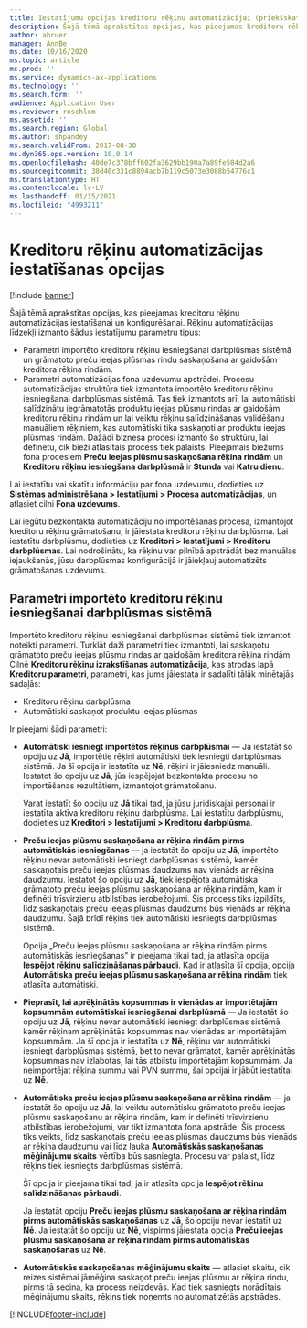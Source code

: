```yaml
---
title: Iestatījumu opcijas kreditoru rēķinu automatizācijai (priekšskatījums)
description: Šajā tēmā aprakstītas opcijas, kas pieejamas kreditoru rēķinu automatizācijas iestatīšanai un konfigurēšanai.
author: abruer
manager: AnnBe
ms.date: 10/16/2020
ms.topic: article
ms.prod: ''
ms.service: dynamics-ax-applications
ms.technology: ''
ms.search.form: ''
audience: Application User
ms.reviewer: roschlom
ms.assetid: ''
ms.search.region: Global
ms.author: shpandey
ms.search.validFrom: 2017-08-30
ms.dyn365.ops.version: 10.0.14
ms.openlocfilehash: 40de7c378bff602fa3629bb190a7a89fe584d2a6
ms.sourcegitcommit: 38d40c331c8894acb7b119c5073e3088b54776c1
ms.translationtype: HT
ms.contentlocale: lv-LV
ms.lasthandoff: 01/15/2021
ms.locfileid: "4993211"
---
```

# <a name="setup-options-for-vendor-invoice-automation"></a>Kreditoru rēķinu automatizācijas iestatīšanas opcijas

[!include [banner](../includes/banner.md)]

Šajā tēmā aprakstītas opcijas, kas pieejamas kreditoru rēķinu automatizācijas iestatīšanai un konfigurēšanai. Rēķinu automatizācijas līdzekļi izmanto šādus iestatījumu parametru tipus:

- Parametri importēto kreditoru rēķinu iesniegšanai darbplūsmas sistēmā un grāmatoto preču ieejas plūsmas rindu saskaņošana ar gaidošām kreditora rēķina rindām.
- Parametri automatizācijas fona uzdevumu apstrādei. Procesu automatizācijas struktūra tiek izmantota importēto kreditoru rēķinu iesniegšanai darbplūsmas sistēmā. Tas tiek izmantots arī, lai automātiski salīdzinātu iegrāmatotās produktu ieejas plūsmu rindas ar gaidošām kreditoru rēķinu rindām un lai veiktu rēķinu salīdzināšanas validēšanu manuāliem rēķiniem, kas automātiski tika saskaņoti ar produktu ieejas plūsmas rindām. Dažādi biznesa procesi izmanto šo struktūru, lai definētu, cik bieži atlasītais process tiek palaists. Pieejamais biežums fona procesiem **Preču ieejas plūsmu saskaņošana rēķina rindām** un **Kreditoru rēķinu iesniegšana darbplūsmā** ir **Stunda** vai **Katru dienu**.

Lai iestatītu vai skatītu informāciju par fona uzdevumu, dodieties uz **Sistēmas administrēšana \> Iestatījumi \> Procesa automatizācijas**, un atlasiet cilni **Fona uzdevums**.

Lai iegūtu bezkontakta automatizāciju no importēšanas procesa, izmantojot kreditoru rēķinu grāmatošanu, ir jāiestata kreditoru rēķinu darbplūsma. Lai iestatītu darbplūsmu, dodieties uz **Kreditori > Iestatījumi > Kreditoru darbplūsmas**. Lai nodrošinātu, ka rēķinu var pilnībā apstrādāt bez manuālas iejaukšanās, jūsu darbplūsmas konfigurācijā ir jāiekļauj automatizēts grāmatošanas uzdevums.

## <a name="parameters-for-submitting-imported-vendor-invoices-to-the-workflow-system"></a>Parametri importēto kreditoru rēķinu iesniegšanai darbplūsmas sistēmā

Importēto kreditoru rēķinu iesniegšanai darbplūsmas sistēmā tiek izmantoti noteikti parametri. Turklāt daži parametri tiek izmantoti, lai saskaņotu grāmatoto preču ieejas plūsmu rindas ar gaidošām kreditora rēķina rindām. Cilnē **Kreditoru rēķinu izrakstīšanas automatizācija**, kas atrodas lapā **Kreditoru parametri**, parametri, kas jums jāiestata ir sadalīti tālāk minētajās sadaļās:

- Kreditoru rēķinu darbplūsma
- Automātiski saskaņot produktu ieejas plūsmas

Ir pieejami šādi parametri:

- **Automātiski iesniegt importētos rēķinus darbplūsmai** — Ja iestatāt šo opciju uz **Jā**, importētie rēķini automātiski tiek iesniegti darbplūsmas sistēmā. Ja šī opcija ir iestatīta uz **Nē**, rēķini ir jāiesniedz manuāli. Iestatot šo opciju uz **Jā**, jūs iespējojat bezkontakta procesu no importēšanas rezultātiem, izmantojot grāmatošanu.

    Varat iestatīt šo opciju uz **Jā** tikai tad, ja jūsu juridiskajai personai ir iestatīta aktīva kreditoru rēķinu darbplūsma. Lai iestatītu darbplūsmu, dodieties uz **Kreditori \> Iestatījumi \> Kreditoru darbplūsma**.

- **Preču ieejas plūsmu saskaņošana ar rēķina rindām pirms automātiskās iesniegšanas** — ja iestatāt šo opciju uz **Jā**, importēto rēķinu nevar automātiski iesniegt darbplūsmas sistēmā, kamēr saskaņotais preču ieejas plūsmas daudzums nav vienāds ar rēķina daudzumu. Iestatot šo opciju uz **Jā**, tiek iespējota automātiska grāmatoto preču ieejas plūsmu saskaņošana ar rēķina rindām, kam ir definēti trīsvirzienu atbilstības ierobežojumi. Šis process tiks izpildīts, līdz saskaņotais preču ieejas plūsmas daudzums būs vienāds ar rēķina daudzumu. Šajā brīdī rēķins tiek automātiski iesniegts darbplūsmas sistēmā.

    Opcija „Preču ieejas plūsmu saskaņošana ar rēķina rindām pirms automātiskās iesniegšanas” ir pieejama tikai tad, ja atlasīta opcija **Iespējot rēķinu salīdzināšanas pārbaudi**. Kad ir atlasīta šī opcija, opcija **Automātiska preču ieejas plūsmu saskaņošana ar rēķina rindām** tiek atlasīta automātiski.

- **Pieprasīt, lai aprēķinātās kopsummas ir vienādas ar importētajām kopsummām automātiskai iesniegšanai darbplūsmā** — Ja iestatāt šo opciju uz **Jā**, rēķinu nevar automātiski iesniegt darbplūsmas sistēmā, kamēr rēķinam aprēķinātās kopsummas nav vienādas ar importētajām kopsummām. Ja šī opcija ir iestatīta uz **Nē**, rēķinu var automātiski iesniegt darbplūsmas sistēmā, bet to nevar grāmatot, kamēr aprēķinātās kopsummas nav izlabotas, lai tās atbilstu importētajām kopsummām. Ja neimportējat rēķina summu vai PVN summu, šai opcijai ir jābūt iestatītai uz **Nē**.
- **Automātiska preču ieejas plūsmu saskaņošana ar rēķina rindām** — ja iestatāt šo opciju uz **Jā**, lai veiktu automātisku grāmatoto preču ieejas plūsmu saskaņošanu ar rēķina rindām, kam ir definēti trīsvirzienu atbilstības ierobežojumi, var tikt izmantota fona apstrāde. Šis process tiks veikts, līdz saskaņotais preču ieejas plūsmas daudzums būs vienāds ar rēķina daudzumu vai līdz lauka **Automātiskās saskaņošanas mēģinājumu skaits** vērtība būs sasniegta. Procesu var palaist, līdz rēķins tiek iesniegts darbplūsmas sistēmā.

    Šī opcija ir pieejama tikai tad, ja ir atlasīta opcija **Iespējot rēķinu salīdzināšanas pārbaudi**.

    Ja iestatāt opciju **Preču ieejas plūsmu saskaņošana ar rēķina rindām pirms automātiskās saskaņošanas** uz **Jā**, šo opciju nevar iestatīt uz **Nē**. Ja iestatāt šo opciju uz **Nē**, vispirms jāiestata opcija **Preču ieejas plūsmu saskaņošana ar rēķina rindām pirms automātiskās saskaņošanas** uz **Nē**.

- **Automātiskās saskaņošanas mēģinājumu skaits** — atlasiet skaitu, cik reizes sistēmai jāmēģina saskaņot preču ieejas plūsmu ar rēķina rindu, pirms tā secina, ka process neizdevās. Kad tiek sasniegts norādītais mēģinājumu skaits, rēķins tiek noņemts no automatizētās apstrādes.



[!INCLUDE[footer-include](../../includes/footer-banner.md)]